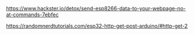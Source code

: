 https://www.hackster.io/detox/send-esp8266-data-to-your-webpage-no-at-commands-7ebfec

https://randomnerdtutorials.com/esp32-http-get-post-arduino/#http-get-2

